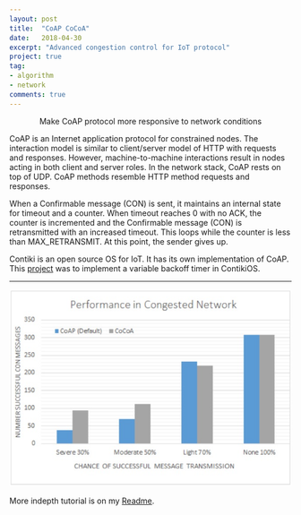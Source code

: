 ```yaml
---
layout: post
title:  "CoAP CoCoA"
date:   2018-04-30
excerpt: "Advanced congestion control for IoT protocol"
project: true
tag:
- algorithm
- network
comments: true
---    
```

    
<center>Make CoAP protocol more responsive to network conditions</center>

CoAP is an Internet application protocol for constrained nodes. The interaction model is similar to client/server model of HTTP with requests and responses. However, machine-to-machine interactions result in nodes acting in both client and server roles. In the network stack, CoAP rests on top of UDP. CoAP methods resemble HTTP method requests and responses.

When a Confirmable message (CON) is sent, it maintains an internal state for timeout and a counter. When timeout reaches 0 with no ACK, the counter is incremented and the Confirmable message (CON) is retransmitted with an increased timeout. This loops while the counter is less than MAX_RETRANSMIT. At this point, the sender gives up.

Contiki is an open source OS for IoT. It has its own implementation of CoAP. This [project](https://github.com/kearychang/CoAP-CoCoA) was to implement a variable backoff timer in ContikiOS. 

---

![Results](https://raw.githubusercontent.com/kearychang/CoAP-CoCoA/master/img/results.jpg)

More indepth tutorial is on my [Readme](https://github.com/kearychang/CoAP-CoCoA/blob/master/README.md).